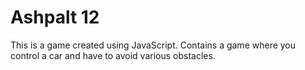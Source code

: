 # Ashpalt 12
This is a game created using JavaScript. Contains a game where you control a car and have to avoid various obstacles.
